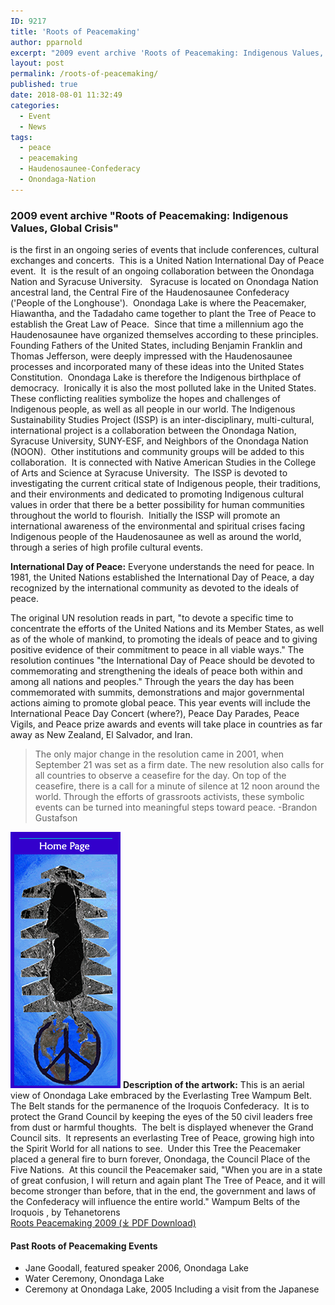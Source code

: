 ```yaml
---
ID: 9217
title: 'Roots of Peacemaking'
author: pparnold
excerpt: "2009 event archive 'Roots of Peacemaking: Indigenous Values, Global Crisis' is the first in an ongoing series of events that include conferences, cultural exchanges and concerts.  This is a United Nation International Day of Peace event.  It  is the result of an ongoing collaboration between the Onondaga Nation and Syracuse University."
layout: post
permalink: /roots-of-peacemaking/
published: true
date: 2018-08-01 11:32:49
categories:
  - Event
  - News
tags:
  - peace
  - peacemaking
  - Haudenosaunee-Confederacy
  - Onondaga-Nation
---
```


### **2009 event archive "Roots of Peacemaking: Indigenous Values, Global Crisis"**   
is the first in an ongoing series of events that include conferences, cultural exchanges and concerts.  This is a United Nation International Day of Peace event.  It  is the result of an ongoing collaboration between the Onondaga Nation and Syracuse University.   Syracuse is located on Onondaga Nation ancestral land, the Central Fire of the Haudenosaunee Confederacy ('People of the Longhouse').  Onondaga Lake is where the Peacemaker, Hiawantha, and the Tadadaho came together to plant the Tree of Peace to establish the Great Law of Peace.  Since that time a millennium ago the Haudenosaunee have organized themselves according to these principles.  Founding Fathers of the United States, including Benjamin Franklin and Thomas Jefferson, were deeply impressed with the Haudenosaunee processes and incorporated many of these ideas into the United States Constitution.  Onondaga Lake is therefore the Indigenous birthplace of democracy.  Ironically it is also the most polluted lake in the United States.  These conflicting realities symbolize the hopes and challenges of Indigenous people, as well as all people in our world. The Indigenous Sustainability Studies Project (ISSP) is an inter-disciplinary, multi-cultural, international project is a collaboration between the Onondaga Nation, Syracuse University, SUNY-ESF, and Neighbors of the Onondaga Nation (NOON).  Other institutions and community groups will be added to this collaboration.  It is connected with Native American Studies in the College of Arts and Science at Syracuse University.  The ISSP is devoted to investigating the current critical state of Indigenous people, their traditions, and their environments and dedicated to promoting Indigenous cultural values in order that there be a better possibility for human communities throughout the world to flourish.  Initially the ISSP will promote an international awareness of the environmental and spiritual crises facing Indigenous people of the Haudenosaunee as well as around the world, through a series of high profile cultural events.  

**International Day of Peace:** Everyone understands the need for peace. In 1981, the United Nations established the International Day of Peace, a day recognized by the international community as devoted to the ideals of peace.

The original UN resolution reads in part, "to devote a specific time to concentrate the efforts of the United Nations and its Member States, as well as of the whole of mankind, to promoting the ideals of peace and to giving positive evidence of their commitment to peace in all viable ways." The resolution continues "the International Day of Peace should be devoted to commemorating and strengthening the ideals of peace both within and among all nations and peoples." Through the years the day has been commemorated with summits, demonstrations and major governmental actions aiming to promote global peace. This year events will include the International Peace Day Concert (where?), Peace Day Parades, Peace Vigils, and Peace prize awards and events will take place in countries as far away as New Zealand, El Salvador, and Iran.  

> The only major change in the resolution came in 2001, when September 21 was set as a firm date. The new resolution also calls for all countries to observe a ceasefire for the day. On top of the ceasefire, there is a call for a minute of silence at 12 noon around the world. Through the efforts of grassroots activists, these symbolic events can be turned into meaningful steps toward peace. -Brandon Gustafson  

![/assets/images/roots-of-peacemaking-small-tree-art.gif](/assets/images/roots-of-peacemaking-small-tree-art.gif "Roots of Peacemaking artwork")
**Description of the artwork:**
This is an aerial view of Onondaga Lake embraced by the Everlasting Tree Wampum Belt.  The Belt stands for the permanence of the Iroquois Confederacy.  It is to protect the Grand Council by keeping the eyes of the 50 civil leaders free from dust or harmful thoughts.  The belt is displayed whenever the Grand Council sits.  It represents an everlasting Tree of Peace, growing high into the Spirit World for all nations to see.  Under this Tree the Peacemaker placed a general fire to burn forever, Onondaga, the Council Place of the Five Nations.  At this council the Peacemaker said, "When you are in a state of great confusion, I will return and again plant The Tree of Peace, and it will become stronger than before, that in the end, the government and laws of the Confederacy will influence the entire world." Wampum Belts of the Iroquois , by Tehanetorens  
[Roots Peacemaking 2009 (⤓ PDF Download)](/assets/pdfs/RootsPeacemaking09.pdf)  

#### Past Roots of Peacemaking Events

*   Jane Goodall, featured speaker 2006, Onondaga Lake
*   Water Ceremony, Onondaga Lake
*   Ceremony at Onondaga Lake, 2005 Including a visit from the Japanese
